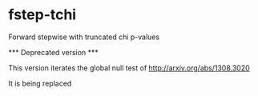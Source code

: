 fstep-tchi
==========

Forward stepwise with truncated chi p-values

*** Deprecated version ***

This version iterates the global null test of http://arxiv.org/abs/1308.3020

It is being replaced 